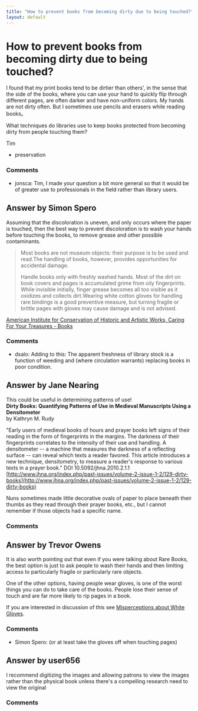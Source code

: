 ```yaml
---
title: "How to prevent books from becoming dirty due to being touched?"
layout: default
---
```

How to prevent books from becoming dirty due to being touched?
=====================
I found that my print books tend to be dirtier than others', in the
sense that the side of the books, where you can use your hand to quickly
flip through different pages, are often darker and have non-uniform
colors. My hands are not dirty often. But I sometimes use pencils and
erasers while reading books。

What techniques do libraries use to keep books protected from becoming
dirty from people touching them?

Tim

<ul class="tags"><li class="tag">preservation</li></ul>

### Comments ###
* jonsca: Tim, I made your question a bit more general so that it would be of
greater use to professionals in the field rather than library users.


Answer by Simon Spero
----------------
Assuming that the discoloration is uneven, and only occurs where the
paper is touched, then the best way to prevent discoloration is to wash
your hands before touching the books, to remove grease and other
possible contaminants.

> Most books are not museum objects: their purpose is to be used and
> read.The handling of books, however, provides opportunities for
> accidental damage.
>
> Handle books only with freshly washed hands. Most of the dirt on book
> covers and pages is accumulated grime from oily fingerprints. While
> invisible initially, finger grease becomes all too visible as it
> oxidizes and collects dirt.Wearing white cotton gloves for handling
> rare bindings is a good preventive measure, but turning fragile or
> brittle pages with gloves may cause damage and is not advised.

[American Institute for Conservation of Historic and Artistic Works,
Caring For Your Treasures -
Books](http://www.conservation-us.org/index.cfm?fuseaction=page.viewPage&PageID=626&E%3a%5CColdFusion9%5Cverity%5CData%5Cdummy.txt)

### Comments ###
* dsalo: Adding to this: The apparent freshness of library stock is a function of
weeding and (where circulation warrants) replacing books in poor
condition.

Answer by Jane Nearing
----------------
This could be useful in determining patterns of use!\
 **Dirty Books: Quantifying Patterns of Use in Medieval Manuscripts
Using a Densitometer**\
 by Kathryn M. Rudy

"Early users of medieval books of hours and prayer books left signs of
their reading in the form of fingerprints in the margins. The darkness
of their fingerprints correlates to the intensity of their use and
handling. A densitometer -- a machine that measures the darkness of a
reflecting surface -- can reveal which texts a reader favored. This
article introduces a new technique, densitometry, to measure a reader's
response to various texts in a prayer book." DOI 10.5092/jhna.2010.2.1.1
[http://www.jhna.org/index.php/past-issues/volume-2-issue-1-2/129-dirty-books](http://www.jhna.org/index.php/past-issues/volume-2-issue-1-2/129-dirty-books)

Nuns sometimes made little decorative ovals of paper to place beneath
their thumbs as they read through their prayer books, etc., but I cannot
remember if those objects had a specific name.

### Comments ###

Answer by Trevor Owens
----------------
It is also worth pointing out that even if you were talking about Rare
Books, the best option is just to ask people to wash their hands and
then limiting access to particularly fragile or particularly rare
objects.

One of the other options, having people wear gloves, is one of the worst
things you can do to take care of the books. People lose their sense of
touch and are far more likely to rip pages in a book.

If you are interested in discussion of this see [Misperceptions about
White Gloves](http://archive.ifla.org/VI/4/news/ipnn37.pdf).

### Comments ###
* Simon Spero: (or at least take the gloves off when touching pages)

Answer by user656
----------------
I recommend digitizing the images and allowing patrons to view the
images rather than the physical book unless there's a compelling
research need to view the original

### Comments ###

